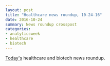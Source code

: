 ```yaml
---
layout: post
title: "Healthcare news roundup, 10-24-16"
date: 2016-10-24
summary: News roundup crosspost
categories:
- analyticsweek
- healthcare
- biotech
---
```

[Today's](https://analyticsweek.com/content/october-24-2016-health-biotech-analytics-news-roundup/) healthcare and biotech news roundup.